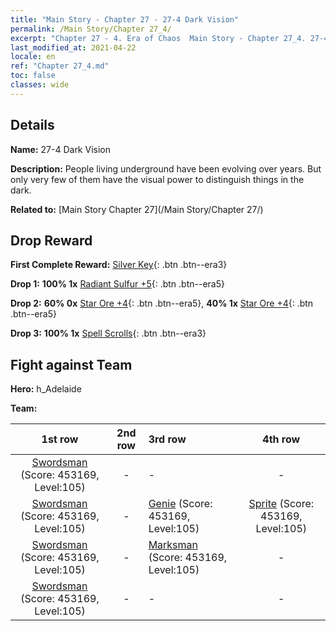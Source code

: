 ```yaml
---
title: "Main Story - Chapter 27 - 27-4 Dark Vision"
permalink: /Main Story/Chapter 27_4/
excerpt: "Chapter 27 - 4. Era of Chaos  Main Story - Chapter 27_4. 27-4 Dark Vision"
last_modified_at: 2021-04-22
locale: en
ref: "Chapter 27_4.md"
toc: false
classes: wide
---
```


## Details

 **Name:** 27-4 Dark Vision

 **Description:** People living underground have been evolving over years. But only very few of them have the visual power to distinguish things in the dark.

 **Related to:** [Main Story Chapter 27](/Main Story/Chapter 27/)

## Drop Reward

 **First Complete Reward:** [Silver Key](/Items/con_693/){: .btn .btn--era3}

 **Drop 1:** **100% 1x** [Radiant Sulfur +5](/Items/mat_99/){: .btn .btn--era5}

 **Drop 2:** **60% 0x** [Star Ore +4](/Items/mat_89/){: .btn .btn--era5}, **40% 1x** [Star Ore +4](/Items/mat_89/){: .btn .btn--era5}

 **Drop 3:** **100% 1x** [Spell Scrolls](/Items/con_694/){: .btn .btn--era3}


## Fight against Team
 **Hero:** h_Adelaide

 **Team:**


  | 1st row | 2nd row | 3rd row | 4th row |
  |:----:|:----:|:----|:----:|
  | [Swordsman](/units/Swordsman/) (Score: 453169, Level:105)  | - | - | - |
  | [Swordsman](/units/Swordsman/) (Score: 453169, Level:105)  | - | [Genie](/units/Genie/) (Score: 453169, Level:105)  | [Sprite](/units/Sprite/) (Score: 453169, Level:105)  |
  | [Swordsman](/units/Swordsman/) (Score: 453169, Level:105)  | - | [Marksman](/units/Marksman/) (Score: 453169, Level:105)  | - |
  | [Swordsman](/units/Swordsman/) (Score: 453169, Level:105)  | - | - | - |



